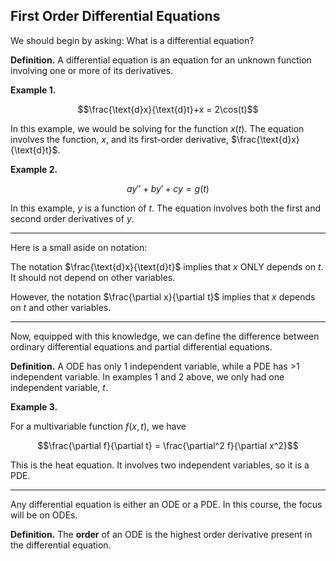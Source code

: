 ## First Order Differential Equations

We should begin by asking: What is a differential equation?

**Definition.** A differential equation is an equation for an unknown function involving one or more of its derivatives.

**Example 1.**

$$\frac{\text{d}x}{\text{d}t}+x = 2\cos(t)$$

In this example, we would be solving for the function $x(t)$. The equation involves the function, $x$, and its first-order derivative, $\frac{\text{d}x}{\text{d}t}$.

**Example 2.**

$$ay''+by'+cy = g(t)$$

In this example, $y$ is a function of $t$. The equation involves both the first and second order derivatives of $y$.

---

Here is a small aside on notation:

The notation $\frac{\text{d}x}{\text{d}t}$ implies that $x$ ONLY depends on $t$. It should not depend on other variables.

However, the notation $\frac{\partial x}{\partial t}$ implies that $x$ depends on $t$ and other variables.

---

Now, equipped with this knowledge, we can define the difference between ordinary differential equations and partial differential equations.

**Definition.** A ODE has only 1 independent variable, while a PDE has >1 independent variable. In examples 1 and 2 above, we only had one independent variable, $t$.


**Example 3.**

For a multivariable function $f(x, t)$, we have

$$\frac{\partial f}{\partial t} = \frac{\partial^2 f}{\partial x^2}$$

This is the heat equation. It involves two independent variables, so it is a PDE.

---

Any differential equation is either an ODE or a PDE. In this course, the focus will be on ODEs.

**Definition.** The **order** of an ODE is the highest order derivative present in the differential equation.

